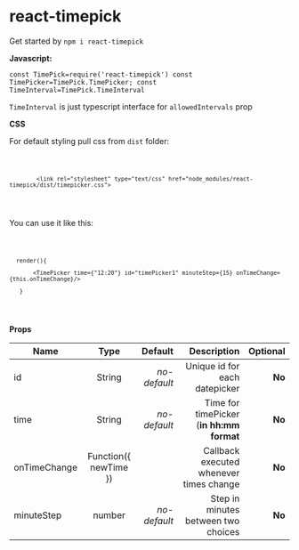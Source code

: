 # react-timepick

Get started by
  <code>npm i react-timepick</code>
  
  <b>Javascript:</b>
  
  
  <code>const TimePick=require('react-timepick')
  const TimePicker=TimePick.TimePicker;
  const TimeInterval=TimePick.TimeInterval
  </code>
  
  <code>TimeInterval</code> is just typescript interface for <code>allowedIntervals</code> prop
  
  <b>CSS</b>
  
  For default styling pull css from <code>dist</code> folder:
  
   <code>
            
            <link rel="stylesheet" type="text/css" href="node_modules/react-timepick/dist/timepicker.css">                
   
   </code>
  
  
  You can use it like this:
  
  <code>
      
      render(){
       
           <TimePicker time={"12:20"} id="timePicker1" minuteStep={15} onTimeChange={this.onTimeChange}/>
           
       }    
       
  </code>
  
  <b>Props</b>
  
  
   Name         | Type           | Default          | Description                                | Optional
| ------------- |:--------------:| ----------------:| ------------------------------------------:| ---------:|
| id            | String         | <i>no-default</i>| Unique id for each datepicker              | <b>No</b> |
| time          | String         | <i>no-default</i>| Time for timePicker (<b>in hh:mm format</b>| <b>No</b> |
| onTimeChange  | Function({ newTime }) |           | Callback executed whenever times change    | <b>No</b> |
| minuteStep  | number |   <i>no-default</i>        | Step in minutes between two choices        | <b>No</b> |

